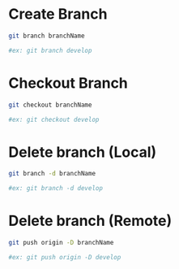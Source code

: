 # Create Branch

```bash
git branch branchName

#ex: git branch develop
```

# Checkout Branch

```bash
git checkout branchName

#ex: git checkout develop
```

# Delete branch (Local)

```bash
git branch -d branchName

#ex: git branch -d develop
```

# Delete branch (Remote)

```bash
git push origin -D branchName

#ex: git push origin -D develop
```
